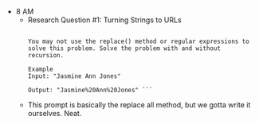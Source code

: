 * 8 AM 
  * Research Question #1: Turning Strings to URLs
    ```URLs cannot have spaces. Instead, all spaces in a string are replaced with %20. Write an algorithm that replaces all spaces in a string with %20.

    You may not use the replace() method or regular expressions to solve this problem. Solve the problem with and without recursion.

    Example
    Input: "Jasmine Ann Jones"

    Output: "Jasmine%20Ann%20Jones" ```

  * This prompt is basically the replace all method, but we gotta write it ourselves. Neat. 

